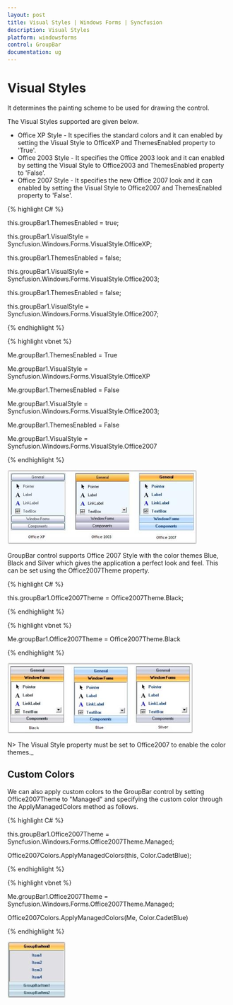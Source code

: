 ```yaml
---
layout: post
title: Visual Styles | Windows Forms | Syncfusion
description: Visual Styles
platform: windowsforms
control: GroupBar
documentation: ug
---
```

# Visual Styles


It determines the painting scheme to be used for drawing the control. 

The Visual Styles supported are given below.

* Office XP Style - It specifies the standard colors and it can enabled by setting the Visual Style to OfficeXP and ThemesEnabled property to 'True'.
* Office 2003 Style - It specifies the Office 2003 look and it can enabled by setting the Visual Style to Office2003 and ThemesEnabled property to 'False'.
* Office 2007 Style - It specifies the new Office 2007 look and it can enabled by setting the Visual Style to Office2007 and ThemesEnabled property to 'False'.

{% highlight C# %}  

this.groupBar1.ThemesEnabled = true;

this.groupBar1.VisualStyle = Syncfusion.Windows.Forms.VisualStyle.OfficeXP;



this.groupBar1.ThemesEnabled = false;

this.groupBar1.VisualStyle = Syncfusion.Windows.Forms.VisualStyle.Office2003;



this.groupBar1.ThemesEnabled = false;

this.groupBar1.VisualStyle = Syncfusion.Windows.Forms.VisualStyle.Office2007;

{% endhighlight %}

{% highlight vbnet %} 



Me.groupBar1.ThemesEnabled = True

Me.groupBar1.VisualStyle = Syncfusion.Windows.Forms.VisualStyle.OfficeXP



Me.groupBar1.ThemesEnabled = False

Me.groupBar1.VisualStyle = Syncfusion.Windows.Forms.VisualStyle.Office2003;



Me.groupBar1.ThemesEnabled = False

Me.groupBar1.VisualStyle = Syncfusion.Windows.Forms.VisualStyle.Office2007

{% endhighlight %}

 ![](Overview_images/Overview_img39.jpeg) 


GroupBar control supports Office 2007 Style with the color themes Blue, Black and Silver which gives the application a perfect 
look and feel. This can be set using the Office2007Theme property.



{% highlight C# %}  

this.groupBar1.Office2007Theme = Office2007Theme.Black;

{% endhighlight %}


{% highlight vbnet %} 

Me.groupBar1.Office2007Theme = Office2007Theme.Black

{% endhighlight %}

 ![](Overview_images/Overview_img40.jpeg) 



N> The Visual Style property must be set to Office2007 to enable the color themes._

## Custom Colors

We can also apply custom colors to the GroupBar control by setting Office2007Theme to "Managed" and specifying the custom color through the ApplyManagedColors method as follows.

{% highlight C# %} 

this.groupBar1.Office2007Theme = Syncfusion.Windows.Forms.Office2007Theme.Managed;

Office2007Colors.ApplyManagedColors(this, Color.CadetBlue);

 {% endhighlight %}

 
 
{% highlight vbnet %} 

Me.groupBar1.Office2007Theme = Syncfusion.Windows.Forms.Office2007Theme.Managed;

Office2007Colors.ApplyManagedColors(Me, Color.CadetBlue)

{% endhighlight %}

 ![](Overview_images/Overview_img42.jpeg) 

